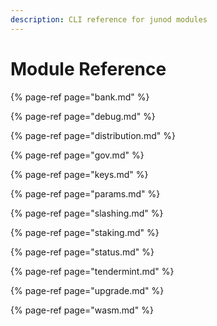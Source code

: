 ```yaml
---
description: CLI reference for junod modules
---
```


# Module Reference

{% page-ref page="bank.md" %}

{% page-ref page="debug.md" %}

{% page-ref page="distribution.md" %}

{% page-ref page="gov.md" %}

{% page-ref page="keys.md" %}

{% page-ref page="params.md" %}

{% page-ref page="slashing.md" %}

{% page-ref page="staking.md" %}

{% page-ref page="status.md" %}

{% page-ref page="tendermint.md" %}

{% page-ref page="upgrade.md" %}

{% page-ref page="wasm.md" %}



